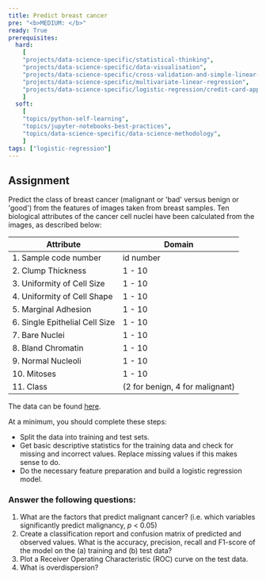 ```yaml
---
title: Predict breast cancer
pre: "<b>MEDIUM: </b>"
ready: True
prerequisites:
  hard:
    [
    "projects/data-science-specific/statistical-thinking",
    "projects/data-science-specific/data-visualisation",
    "projects/data-science-specific/cross-validation-and-simple-linear-regression",
    "projects/data-science-specific/multivariate-linear-regression",
    "projects/data-science-specific/logistic-regression/credit-card-approvals",      
    ]
  soft:
    [
    "topics/python-self-learning",
    "topics/jupyter-notebooks-best-practices",
    "topics/data-science-specific/data-science-methodology",
    ]
tags: ["logistic-regression"]
---
```


## Assignment

Predict the class of breast cancer (malignant or 'bad' versus benign or 'good') from the features of images taken from breast samples. Ten biological attributes of the cancer cell nuclei have been calculated from the images, as described below:

|  Attribute               |     Domain |
| -------------------------| ----------------|
| 1. Sample code number            | id number|
| 2. Clump Thickness               | 1 - 10|
| 3. Uniformity of Cell Size       | 1 - 10|
| 4. Uniformity of Cell Shape      | 1 - 10|
| 5. Marginal Adhesion             | 1 - 10|
| 6. Single Epithelial Cell Size   | 1 - 10|
| 7. Bare Nuclei                   | 1 - 10|
| 8. Bland Chromatin               | 1 - 10|
| 9. Normal Nucleoli               | 1 - 10|
| 10. Mitoses                      | 1 - 10|
| 11. Class                        | (2 for benign, 4 for malignant)|

The data can be found [here](cancer.data).

At a minimum, you should complete these steps:
- Split the data into training and test sets.
- Get basic descriptive statistics for the training data and check for missing and incorrect values. Replace missing values if this makes sense to do.
- Do the necessary feature preparation and build a logistic regression model.

### Answer the following questions:

1. What are the factors that predict malignant cancer? (i.e. which variables significantly predict malignancy, *p* < 0.05)
2. Create a classification report and confusion matrix of predicted and observed values. What is the accuracy, precision, recall and F1-score of the model on the (a) training and (b) test data?
3. Plot a Receiver Operating Characteristic (ROC) curve on the test data.
4. What is overdispersion?
